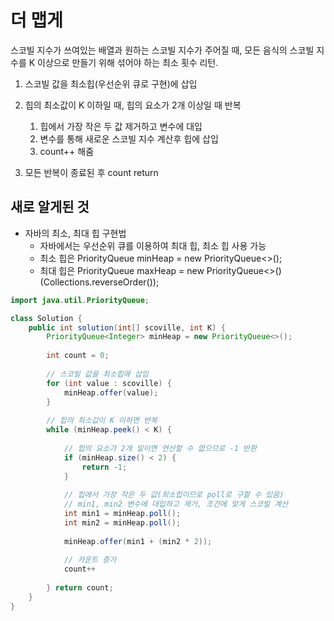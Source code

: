 # 더 맵게
스코빌 지수가 쓰여있는 배열과 원하는 스코빌 지수가 주어질 때, 모든 음식의 스코빌 지수를 K 이상으로 만들기 위해 섞어야 하는 최소 횟수 리턴.


1. 스코빌 값을 최소힙(우선순위 큐로 구현)에 삽입
2. 힙의 최소값이 K 이하일 때, 힙의 요소가 2개 이상일 때 반복
   1. 힙에서 가장 작은 두 값 제거하고 변수에 대입
   2. 변수를 통해 새로운 스코빌 지수 계산후 힙에 삽입
   3. count++ 해줌

3. 모든 반복이 종료된 후 count return

## 새로 알게된 것
- 자바의 최소, 최대 힙 구현법
  - 자바에서는 우선순위 큐를 이용하여 최대 힙, 최소 힙 사용 가능
  - 최소 힙은 PriorityQueue<Integer> minHeap = new PriorityQueue<>();
  - 최대 힙은  PriorityQueue<Integer> maxHeap = new PriorityQueue<>()(Collections.reverseOrder());


```java
import java.util.PriorityQueue;

class Solution {
    public int solution(int[] scoville, int K) {
        PriorityQueue<Integer> minHeap = new PriorityQueue<>();
        
        int count = 0;
        
        // 스코빌 값을 최소힙에 삽입
        for (int value : scoville) {
            minHeap.offer(value);
        }
        
        // 힙의 최소값이 K 이하면 반복
        while (minHeap.peek() < K) {
            
            // 힙의 요소가 2개 밑이면 연산할 수 없으므로 -1 반환
            if (minHeap.size() < 2) { 
                return -1;
            }
            
            // 힙에서 가장 작은 두 값(최소힙이므로 poll로 구할 수 있음) 
            // min1, min2 변수에 대입하고 제거, 조건에 맞게 스코빌 계산
            int min1 = minHeap.poll();
            int min2 = minHeap.poll();
             
            minHeap.offer(min1 + (min2 * 2));
            
            // 카운트 증가
            count++
                
        } return count;
    }
}
```